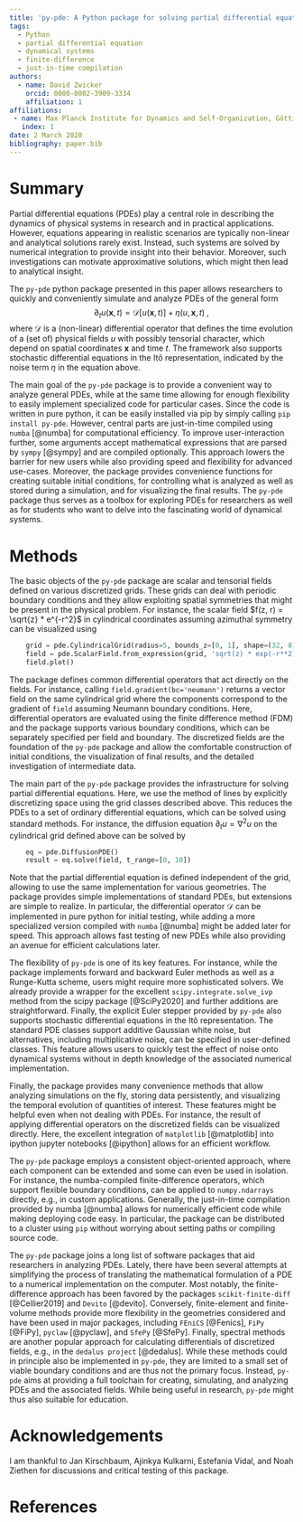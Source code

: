 ```yaml
---
title: 'py-pde: A Python package for solving partial differential equations'
tags:
  - Python
  - partial differential equation
  - dynamical systems
  - finite-difference
  - just-in-time compilation
authors:
  - name: David Zwicker
    orcid: 0000-0002-3909-3334
    affiliation: 1
affiliations:
 - name: Max Planck Institute for Dynamics and Self-Organization, Göttingen, Germany
   index: 1
date: 2 March 2020
bibliography: paper.bib
---
```


# Summary

Partial differential equations (PDEs) play a central role in describing the
dynamics of physical systems in research and in practical applications.
However, equations appearing in realistic scenarios are typically non-linear and
analytical solutions rarely exist.
Instead, such systems are solved by numerical integration to provide insight
into their behavior.
Moreover, such investigations can motivate approximative solutions, which might
then lead to analytical insight.

The `py-pde` python package presented in this paper allows researchers to
quickly and conveniently simulate and analyze PDEs of the general form
$$
	\partial_t u(\boldsymbol x, t) = \mathcal D[u(\boldsymbol x, t)] 
		+ \eta(u, \boldsymbol x, t) \;,
$$
where $\mathcal D$ is a (non-linear) differential operator that defines
the time evolution of a (set of) physical fields $u$ with possibly
tensorial character, which depend on spatial coordinates $\boldsymbol x$
and time $t$.
The framework also supports stochastic differential equations in the Itô
representation, indicated by the noise term $\eta$ in the equation above.

The main goal of the `py-pde` package is to provide a convenient way to analyze
general PDEs, while at the same time allowing for enough flexibility to easily
implement specialized code for particular cases.
Since the code is written in pure python, it can be easily installed via pip by
simply calling `pip install py-pde`.
However, central parts are just-in-time compiled using `numba` [@numba] for 
computational efficiency.
To improve user-interaction further, some arguments accept mathematical
expressions that are parsed by `sympy` [@sympy] and are compiled optionally.
This approach lowers the barrier for new users while also providing speed and 
flexibility for advanced use-cases.
Moreover, the package provides convenience functions for creating suitable 
initial conditions, for controlling what is analyzed as well as stored during a
simulation, and for visualizing the final results.
The `py-pde` package thus serves as a toolbox for exploring PDEs for researchers
as well as for students who want to delve into the fascinating world of
dynamical systems.


# Methods

The basic objects of the `py-pde` package are scalar and tensorial fields
defined on various discretized grids.
These grids can deal with periodic boundary conditions and they allow exploiting
spatial symmetries that might be present in the physical problem. 
For instance, the scalar field $f(z, r) = \sqrt{z} * e^{-r^2}$ in cylindrical
coordinates assuming azimuthal symmetry can be visualized using
```python
    grid = pde.CylindricalGrid(radius=5, bounds_z=[0, 1], shape=(32, 8))
    field = pde.ScalarField.from_expression(grid, 'sqrt(z) * exp(-r**2)')
    field.plot()
```
The package defines common differential operators that act directly on the
fields.
For instance, calling `field.gradient(bc='neumann')` returns a vector field on
the same cylindrical grid where the components correspond to the gradient of
`field` assuming Neumann boundary conditions.
Here, differential operators are evaluated using the finite difference method
(FDM) and the package supports various boundary conditions, which can be
separately specified per field and boundary.
The discretized fields are the foundation of the `py-pde` package and allow 
the comfortable construction of initial conditions, the visualization of final
results, and the detailed investigation of intermediate data.

The main part of the `py-pde` package provides the infrastructure for solving
partial differential equations.
Here, we use the method of lines by explicitly discretizing space using the
grid classes described above.
This reduces the PDEs to a set of ordinary differential equations, which can
be solved using standard methods.
For instance, the diffusion equation $\partial_t u = \nabla^2 u$ on the
cylindrical grid defined above can be solved by
```python
    eq = pde.DiffusionPDE()
    result = eq.solve(field, t_range=[0, 10])
```
Note that the partial differential equation is defined independent of the grid,
allowing to use the same implementation for various geometries.
The package provides simple implementations of standard PDEs, but extensions are
simple to realize.
In particular, the differential operator $\mathcal D$ can be implemented in pure
python for initial testing, while adding a more specialized version compiled
with `numba` [@numba] might be added later for speed.
This approach allows fast testing of new PDEs while also providing an avenue
for efficient calculations later.

The flexibility of `py-pde` is one of its key features.
For instance, while the package implements forward and backward Euler methods as
well as a Runge-Kutta scheme, users might require more sophisticated solvers.
We already provide a wrapper for the excellent `scipy.integrate.solve_ivp` method
from the scipy package [@SciPy2020] and further additions are straightforward.
Finally, the explicit Euler stepper provided by `py-pde` also supports
stochastic differential equations in the Itô representation.
The standard PDE classes support additive Gaussian white noise, but
alternatives, including multiplicative noise, can be specified in user-defined
classes.
This feature allows users to quickly test the effect of noise onto 
dynamical systems without in depth knowledge of the associated numerical
implementation.

Finally, the package provides many convenience methods that allow analyzing
simulations on the fly, storing data persistently, and visualizing the temporal
evolution of quantities of interest.
These features might be helpful even when not dealing with PDEs.
For instance, the result of applying differential operators on the discretized
fields can be visualized directly. 
Here, the excellent integration of `matplotlib` [@matplotlib] into ipython
jupyter notebooks [@ipython] allows for an efficient workflow.

The `py-pde` package employs a consistent object-oriented approach, where each
component can be extended and some can even be used in isolation.
For instance, the numba-compiled finite-difference operators, which support
flexible boundary conditions, can be applied to `numpy.ndarrays` directly, e.g., 
in custom applications.
Generally, the just-in-time compilation provided by numba [@numba] allows for
numerically efficient code while making deploying code easy.
In particular, the package can be distributed to a cluster using `pip` without
worrying about setting paths or compiling source code. 

The `py-pde` package joins a long list of software packages that aid researchers
in analyzing PDEs.
Lately, there have been several attempts at simplifying the process of
translating the mathematical formulation of a PDE to a numerical implementation 
on the computer.
Most notably, the finite-difference approach has been favored by the packages
`scikit-finite-diff` [@Cellier2019] and `Devito` [@devito].
Conversely, finite-element and finite-volume methods provide more flexibility in
the geometries considered and have been used in major packages, including
`FEniCS` [@Fenics], `FiPy` [@FiPy], `pyclaw` [@pyclaw], and `SfePy` [@SfePy].
Finally, spectral methods are another popular approach for calculating
differentials of discretized fields, e.g., in the `dedalus project` [@dedalus].
While these methods could in principle also be implemented in `py-pde`, they are
limited to a small set of viable boundary conditions and are thus not the 
primary focus.
Instead, `py-pde` aims at providing a full toolchain for creating,
simulating, and analyzing PDEs and the associated fields.
While being useful in research, `py-pde` might thus also suitable for education.  


# Acknowledgements

I am thankful to Jan Kirschbaum, Ajinkya Kulkarni, Estefania Vidal, and Noah
Ziethen for discussions and critical testing of this package. 

# References
